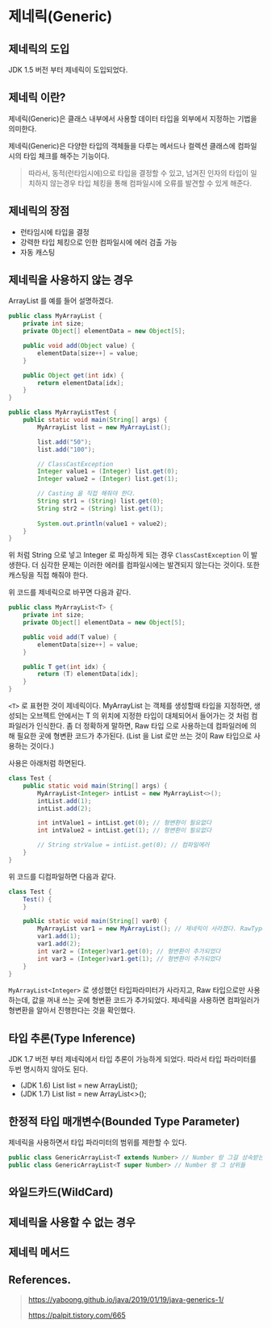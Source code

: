 # 제네릭(Generic)

## 제네릭의 도입

JDK 1.5 버전 부터 제네릭이 도입되었다.

## 제네릭 이란?

제네릭(Generic)은 클래스 내부에서 사용할 데이터 타입을 외부에서 지정하는 기법을 의미한다. 

제네릭(Generic)은 다양한 타입의 객체들을 다루는 메서드나 컬렉션 클래스에 컴파일 시의 타입 체크를 해주는 기능이다.

> 따라서, 동적(런타임시에)으로 타입을 결정할 수 있고, 넘겨진 인자의 타입이 일치하지 않는경우 타입 체킹을 통해 컴파일시에 오류를 발견할 수 있게 해준다.

## 제네릭의 장점

- 런타임시에 타입을 결정
- 강력한 타입 체킹으로 인한 컴파일시에 에러 검출 가능
- 자동 캐스팅

## 제네릭을 사용하지 않는 경우

ArrayList 를 예를 들어 설명하겠다.

```java
public class MyArrayList {
    private int size;
    private Object[] elementData = new Object[5];

    public void add(Object value) {
        elementData[size++] = value;
    }

    public Object get(int idx) {
        return elementData[idx];
    }
}
```

```java
public class MyArrayListTest {
    public static void main(String[] args) {
        MyArrayList list = new MyArrayList();

        list.add("50"); 
        list.add("100"); 

        // ClassCastException
        Integer value1 = (Integer) list.get(0);
        Integer value2 = (Integer) list.get(1);

        // Casting 을 직접 해줘야 한다.
        String str1 = (String) list.get(0);
        String str2 = (String) list.get(1);
        
        System.out.println(value1 + value2);
    }
}
```

위 처럼 String 으로 넣고 Integer 로 파싱하게 되는 경우 `ClassCastException` 이 발생한다. 더 심각한 문제는 이러한 에러를 컴파일시에는 발견되지 않는다는 것이다. 또한
캐스팅을 직접 해줘야 한다.

위 코드를 제네릭으로 바꾸면 다음과 같다.

```java
public class MyArrayList<T> {
    private int size;
    private Object[] elementData = new Object[5];

    public void add(T value) {
        elementData[size++] = value;
    }

    public T get(int idx) {
        return (T) elementData[idx];
    }
}
```

`<T>` 로 표현한 것이 제네릭이다. MyArrayList 는 객체를 생성할때 타입을 지정하면, 생성되는 오브젝트 안에서는 T 의 위치에 지정한 타입이 대체되어서 들어가는 것 처럼 컴파일러가 인식한다. 좀 더 정확하게 말하면, Raw 타입 으로 사용하는데 컴파일러에 의해 필요한 곳에 형변환 코드가 추가된다. (List<String> 을 List 로만 쓰는 것이 Raw 타입으로 사용하는 것이다.)

사용은 아래처럼 하면된다.

```java
class Test {
    public static void main(String[] args) {
        MyArrayList<Integer> intList = new MyArrayList<>();
        intList.add(1);
        intList.add(2);

        int intValue1 = intList.get(0); // 형변환이 필요없다
        int intValue2 = intList.get(1); // 형변환이 필요없다

        // String strValue = intList.get(0); // 컴파일에러
    }
}
```

위 코드를 디컴파일하면 다음과 같다.

```java
class Test {
    Test() {
    }

    public static void main(String[] var0) {
        MyArrayList var1 = new MyArrayList(); // 제네릭이 사라졌다. RawType 으로 만 사용
        var1.add(1);
        var1.add(2);
        int var2 = (Integer)var1.get(0); // 형변환이 추가되었다
        int var3 = (Integer)var1.get(1); // 형변환이 추가되었다
    }
}
```

`MyArrayList<Integer>` 로 생성했던 타입파라미터가 사라지고, Raw 타입으로만 사용하는데, 
값을 꺼내 쓰는 곳에 형변환 코드가 추가되었다. 제네릭을 사용하면 컴파일러가 형변환을 알아서 진행한다는 것을 확인했다.

## 타입 추론(Type Inference)

JDK 1.7 버전 부터 제네릭에서 타입 추론이 가능하게 되었다. 따라서 타입 파라미터를 두번 명시하지 않아도 된다.

- (JDK 1.6) List<Integer> list = new ArrayList<Integer>(); 
- (JDK 1.7) List<Integer> list = new ArrayList<>();

## 한정적 타입 매개변수(Bounded Type Parameter)

제네릭을 사용하면서 타입 파라미터의 범위를 제한할 수 있다.

```java
public class GenericArrayList<T extends Number> // Number 랑 그걸 상속받는 자식들
public class GenericArrayList<T super Number> // Number 랑 그 상위들 
```

## 와일드카드(WildCard)


## 제네릭을 사용할 수 없는 경우

## 제네릭 메서드

## References.

> https://yaboong.github.io/java/2019/01/19/java-generics-1/
>
> https://palpit.tistory.com/665
